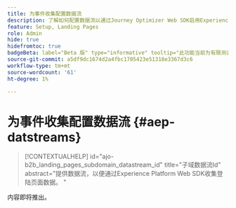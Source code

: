 ```yaml
---
title: 为事件收集配置数据流
description: 了解如何配置数据流以通过Journey Optimizer Web SDK启用Experience Platform B2B edition登陆页面数据收集。
feature: Setup, Landing Pages
role: Admin
hide: true
hidefromtoc: true
badgeBeta: label="Beta 版" type="informative" tooltip="此功能当前为有限测试版"
source-git-commit: a5df9dc1674d2a4fbc1705423e51318e3367d3c6
workflow-type: tm+mt
source-wordcount: '61'
ht-degree: 1%

---
```


# 为事件收集配置数据流 {#aep-datstreams}

>[!CONTEXTUALHELP]
>id="ajo-b2b_landing_pages_subdomain_datastream_id"
>title="子域数据流Id"
>abstract="提供数据流，以便通过Experience Platform Web SDK收集登陆页面数据。 "

内容即将推出。
